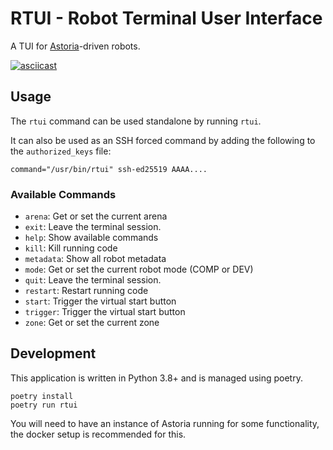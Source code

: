 # RTUI - Robot Terminal User Interface

A TUI for [Astoria](https://github.com/srobo/astoria)-driven robots.

[![asciicast](https://asciinema.org/a/NJoUTaZ0G7VcotlNVgL7iXufR.svg)](https://asciinema.org/a/NJoUTaZ0G7VcotlNVgL7iXufR)

## Usage

The `rtui` command can be used standalone by running `rtui`.

It can also be used as an SSH forced command by adding the following to the `authorized_keys` file:

```
command="/usr/bin/rtui" ssh-ed25519 AAAA....
```

### Available Commands

- `arena`: Get or set the current arena
- `exit`: Leave the terminal session.
- `help`: Show available commands
- `kill`: Kill running code
- `metadata`: Show all robot metadata
- `mode`: Get or set the current robot mode (COMP or DEV)
- `quit`: Leave the terminal session.
- `restart`: Restart running code
- `start`: Trigger the virtual start button
- `trigger`: Trigger the virtual start button
- `zone`: Get or set the current zone


## Development

This application is written in Python 3.8+ and is managed using poetry.

```shell
poetry install
poetry run rtui
```

You will need to have an instance of Astoria running for some functionality, the docker setup is recommended for this.
